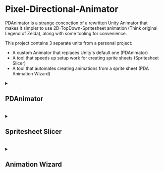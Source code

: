 # Pixel-Directional-Animator
PDAnimator is a strange concoction of a rewritten Unity Animator that makes it simpler to use 2D-TopDown-Spritesheet animation (Think original Legend of Zelda), along with some tooling for convenience.

This project contains 3 separate units from a personal project:
- A custom Animator that replaces Unity's default one (PDAnimator)
- A tool that speeds up setup work for creating sprite sheets (Spritesheet Slicer)
- A tool that automates creating animations from a sprite sheet (PDA Animation Wizard)

<details>
<summary><h2>PDAnimator</h2></summary>

We've found that using the default Unity animator when working with a large amount of sprite sheet animation can be incredibly painful due to it's customizability coming at the cost of having to configure every bit of the animation.

To utilize this workflow, every animatable object should have a `PDAnimator` component:

![Image of the Unity Component PDAnimator](./RepoIMG/PDA_1.png)

Here, the template refers to a `PDAnimatorTemplate`, which is functionally similar to Unity's `AnimationController`. It holds information about the state machine and a list of all possible animation states this object can be in. Because it's a scriptable object, multiple objects in the world can share a reference to the same animation template.

![Image of the PDAnimatorTemplate Scriptable Object](./RepoIMG/PDA_2.png)

### Animation states
Each animation state consists of a class defining the data for the state, and a class defining the behaviour of it.

Therefore, each animation state follows this structure:
```cs
public class XStateData : PDAnimatorStateData
{
	// Hold some serialized animation variables etc.
    public override PDAnimatorState ConstructState(PDAnimator animator)
    {
        return new XState(...);
    }
}

public class XState : PDAnimatorState
{
    new XStateData data;
	// Define some behaviour through overriden methods like `OnEnter()` etc.
}
```

The class inheriting from `PDAnimatorStateData` could hold a list of animation clips, and the class inheriting from `PDAnimatorState` could play one of the clips based on its' desired behaviour.

If all the behaviour needed for a state is "When this is entered, play this animation", we recommend using `SimplePDAnimatorState`. Create a Scriptable Object of this type (Create > PDA > Simple Animator State) and define the animation that should play.

If the state needs more complex behaviour, you can create your own pair of state classes. For this, you may utilize [this code template](https://gist.github.com/Akadeax/e4ffeccaf46c43f076736661d40fa3a6). For reference, see a real usage example of a custom PDAnimatorState [here](https://gist.github.com/Akadeax/6cb2791768a0754b037a9e6b2ec0fd98).

### Animation Clips
`PDAnimationClip`s are what actually holds data about the animations. They come in 2 flavors:
- `PDAnimationClip`, which holds the sprites in the animation along with meta data
- `PDAnimationClip4D`, which holds 4 separate `PDAnimationClip`s for each cardinal direction

The latter is useful for top-down games (Think original Legend of Zelda) due to having separate, yet related animations for all 4 cardinal directions (Walk Up, Walk Right, Walk Down, etc.); this bundles them together while also providing the method `GetAppropriate(Vector2)`. Depending on the input vector it returns the closest of the cardinal animations;
<br>
`(0, 1)` returns the Up Animation, `(-0.9, 0.1)` returns the Left Animation, etc.

This functionality is also used in [this example](https://gist.github.com/Akadeax/6cb2791768a0754b037a9e6b2ec0fd98) for choosing the correct movement animation based on player input.

This covers all basic features of PDAnimator, but for a complete in-context example of how you could structure your project's animations with and around PDAnimator see [a demo project here](https://github.com/Akadeax/skybourne-tower-combat/). This project relies on event-based components that inform PDAnimator states of needed animation changes during runtime while completely de-coupling all animation-related and gameplay-related code.

</details>

<br>

<details>
<summary><h2>Spritesheet Slicer</h2></summary>

This tool is a simple editor window. Using the built-in sprite slicer doesn't allow you to set parameters for the individual sprites (such as the pivot). This fixes that common issue.

Select any sprite sheets you want sliced in the file explorer (yes, this can be multiple), and run the slicer.

![The spritesheet slicer in action](./RepoIMG/SpriteSlicer.gif)

</details>

<br>

<details>
<summary><h2>Animation Wizard</h2></summary>

The Animation wizard allows you to select a spritesheet and instantly convert it into a `PDAnimationClip`. No manual assigning of individiual sprites needed.

the "Simple" mode creates a basic, 1-directional animation, while "Four Directional" generates animations for all 4 cardinal directions; it then creates a `PDAnimationClip4D` that contains these 4 animations, ready to be used by an Animator.

Our team utilized specifically this tool to great effect, as it shortens the process of "Create 5 scriptable objects, assign hundreds of frames manually & individually, hunt for wrong frames due to human error" into a single button press.

![The animation wizard in action](./RepoIMG/AnimationWizard.gif)

</details>
